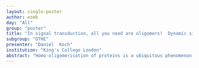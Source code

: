 ```yaml
---
layout: single-poster
author: esmb
day: "All"
group: "poster"
title: "In signal transduction, all you need are oligomers!  Dynamic signal encoding, homeostasis, bistability and more"
subgroup: "OTHE"
presenter: "Daniel  Koch"
institution: "King's College London"
abstract: "Homo-oligomerisation of proteins is a ubiquitous phenomenon whose exact role remains unclear in many cases. This talk will explore general dynamical mathematical models of homo-oligomerisation. I show that homo-oligomerisation on its own allows for a remarkable variety of complex dynamic and steady state regulatory behaviour such as transient overshoots or homeostatic control of monomer concentration. Post-translational modifications could make homo-oligomerisation even more versatile: by enabling pseudo-multisite modification and kinetic pseudo-cooperativity via multi-enzyme regulation, homo-oligomerisation can lead to bistability, thereby constituting a novel motif for bistable modification reactions. If modification and demodification follow different kinetic mechanisms the modification status of homo-oligomers can furthermore exhibit sustained oscillations. Due to these potential signal processing capabilities, homo-oligomerisation could play far more versatile roles in biochemical signal transduction than previously appreciated."
---
```

